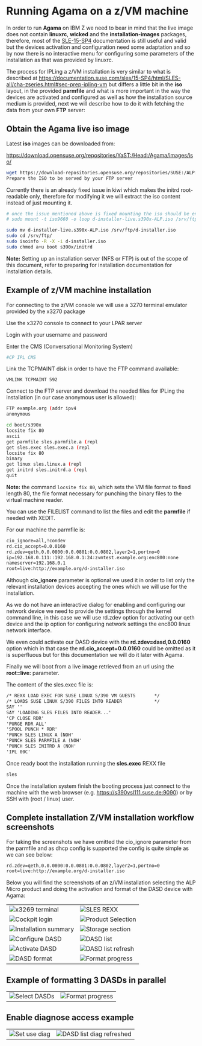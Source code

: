 # Running Agama on a z/VM machine

In order to run **Agama** on IBM Z we need to bear in mind that the live image does not contain **linuxrc**, **wicked** and the **installation-images** packages, therefore, most of the [SLE-15-SP4](https://documentation.suse.com/sles/15-SP4/html/SLES-all/cha-zseries.html) documentation is still useful and valid but the devices activation and configuration need some adaptation and so by now there is no interactive menu for configuring some parameters of the installation as that was provided by linuxrc.

The process for IPLing a z/VM installation is very similar to what is described at https://documentation.suse.com/sles/15-SP4/html/SLES-all/cha-zseries.html#sec-prep-ipling-vm but differs a little bit in the **iso** layout, in the provided **parmfile** and what is more important in the way the devices are activated and configured as well as how the installation source medium is provided, next we will describe how to do it with fetching the data from your own **FTP** server:

## Obtain the Agama live iso image

Latest **iso** images can be downloaded from:

https://download.opensuse.org/repositories/YaST:/Head:/Agama/images/iso/

```bash
wget https://download-repositories.opensuse.org/repositories/SUSE:/ALP:/Products:/Installer:/0.8/images/iso/d-installer-live.s390x-ALP.iso
Prepare the ISO to be served by your FTP server
```

Currently there is an already fixed issue in kiwi which makes the initrd root-readable only, therefore for modifying it we will extract the iso content instead of just mounting it.

```bash
# once the issue mentioned above is fixed mounting the iso should be enough
# sudo mount -t iso9660 -o loop d-installer-live.s390x-ALP.iso /srv/ftp

sudo mv d-installer-live.s390x-ALP.iso /srv/ftp/d-installer.iso
sudo cd /srv/ftp/
sudo isoinfo -R -X -i d-installer.iso
sudo chmod a+u boot s390x/initrd 
```

**Note:** Setting up an installation server (NFS or FTP) is out of the scope of this document, refer to preparing for installation documentation for installation details.

## Example of z/VM machine installation

For connecting to the z/VM console we will use a 3270 terminal emulator provided by the x3270 package

Use the x3270 console to connect to your LPAR server

Login with your username and password

Enter the CMS (Conversational Monitoring System)
```bash
#CP IPL CMS
```

Link the TCPMAINT disk in order to have the FTP command available:

```
VMLINK TCPMAINT 592
```

Connect to the FTP server and download the needed files for IPLing the installation (in our case anonymous user is allowed):

```bash
FTP example.org (addr ipv4 
anonymous 

cd boot/s390x
locsite fix 80
ascii
get parmfile sles.parmfile.a (repl
get sles.exec sles.exec.a (repl
locsite fix 80
binary
get linux sles.linux.a (repl 
get initrd sles.initrd.a (repl 
quit
```

**Note:** the command `locsite fix 80`, which sets the VM file format to fixed length 80, the file format necessary for punching the binary files to the virtual machine reader.

You can use the FILELIST command to list the files and edit the **parmfile** if needed with XEDIT.

For our machine the parmfile is:

```txt
cio_ignore=all,!condev
rd.cio_accept=0.0.0160
rd.zdev=qeth,0.0.0800:0.0.0801:0.0.0802,layer2=1,portno=0
ip=192.168.0.111::192.168.0.1:24:zvmtest.example.org:enc800:none
nameserver=192.168.0.1
root=live:http://example.org/d-installer.iso
```

Although **cio_ignore** parameter is optional we used it in order to list only the relevant installation devices accepting the ones which we will use for the installation. 

As we do not have an interactive dialog for enabling and configuring our network device we need to provide the settings through the kernel command line, in this case we will use rd.zdev option for activating our qeth device and the ip option for configuring network settings the enc800 linux network interface.

We even could activate our DASD device with the **rd.zdev=dasd,0.0.0160** option which in that case the **rd.cio_accept=0.0.0160** could be omitted as it is superfluous but for this documentation we will do it later with Agama.

Finally we will boot from a live image retrieved from an url using the **root=live:<url>** parameter.
  
The content of the sles.exec file is:

```txt
/* REXX LOAD EXEC FOR SUSE LINUX S/390 VM GUESTS       */
/* LOADS SUSE LINUX S/390 FILES INTO READER            */
SAY ''                                                   
SAY 'LOADING SLES FILES INTO READER...'                  
'CP CLOSE RDR'                                           
'PURGE RDR ALL'                                          
'SPOOL PUNCH * RDR'                                      
'PUNCH SLES LINUX A (NOH'                                
'PUNCH SLES PARMFILE A (NOH'                             
'PUNCH SLES INITRD A (NOH'                               
'IPL 00C'                                                
```

Once ready boot the installation running the **sles.exec** REXX file

```bash
sles
```

Once the installation system finish the booting process just connect to the machine with the web browser (e.g. https://s390vsl111.suse.de:9090) or by SSH with (root / linux) user.

## Complete installation Z/VM installation workflow screenshots

For taking the screenshots we have omitted the cio_ignore parameter from the parmfile and as dhcp config is supported the config is quite simple as we can see below:
```txt
rd.zdev=qeth,0.0.0800:0.0.0801:0.0.0802,layer2=1,portno=0
root=live:http://example.org/d-installer.iso
```

Below you will find the screenshots of an z/VM installation selecting the ALP Micro product and doing the activation and format of the DASD device with Agama:

|||
|-|-|
| ![x3269 terminal](./images/screenshots/s390/zVM_login.png) | ![SLES REXX ](./images/screenshots/s390/sles_rexx.png) |
| ![Cockpit login](./images/screenshots/s390/cockpit_login.png) | ![Product Selection ](./images/screenshots/s390/product_selection.png) | 
| ![Installation summary](./images/screenshots/s390/installation_summary.png) | ![Storage section](./images/screenshots/s390/storage_section.png) |
| ![Configure DASD](./images/screenshots/s390/configure_dasd.png) | ![DASD list](./images/screenshots/s390/dasd_list.png) |
| ![Activate DASD](./images/screenshots/s390/dasd_activate.png) | ![DASD list refresh](./images/screenshots/s390/dasd_list_refreshed.png) | 
| ![DASD format](./images/screenshots/s390/dasd_format.png) | ![Format progress](./images/screenshots/s390/format_progress.png) |

## Example of formatting 3 DASDs in parallel
|||
|-|-|
| ![Select DASDs](./images/screenshots/s390/dasd_multiple_select.png) | ![Format progress](./images/screenshots/s390/format_progress_multiple.png) |

## Enable diagnose access example

|||
|-|-|
| ![Set use diag](./images/screenshots/s390/dasd_use_diag.png) | ![DASD list diag refreshed](./images/screenshots/s390/dasd_list_diag.png) |

